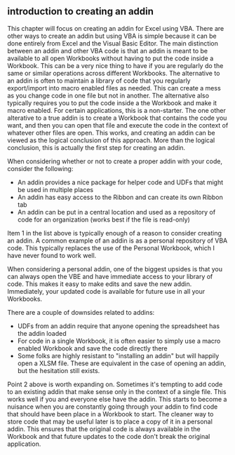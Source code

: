 ## introduction to creating an addin

This chapter will focus on creating an addin for Excel using VBA.  There are other ways to create an addin but using VBA is simple because it can be done entirely from Excel and the Visual Basic Editor.  The main distinction between an addin and other VBA code is that an addin is meant to be available to all open Workbooks without having to put the code inside a Workbook.  This can be a very nice thing to have if you are regularly do the same or similar operations across different Workbooks.  The alternative to an addin is often to maintain a library of code that you regularly export/import into macro enabled files as needed.  This can create a mess as you change code in one file but not in another.  The alternative also typically requires you to put the code inside a the Workbook and make it macro enabled.  For certain applications, this is a non-starter.  The one other alterative to a true addin is to create a Workbook that contains the code you want, and then you can open that file and execute the code in the context of whatever other files are open.  This works, and creating an addin can be viewed as the logical conclusion of this approach.  More than the logical conclusion, this is actually the first step for creating an addin.

When considering whether or not to create a proper addin with your code, consider the following:

* An addin provides a nice package for helper code and UDFs that might be used in multiple places
* An addin has easy access to the Ribbon and can create its own Ribbon tab
* An addin can be put in a central location and used as a repository of code for an organization (works best if the file is read-only)

Item 1 in the list above is typically enough of a reason to consider creating an addin.  A common example of an addin is as a personal repository of VBA code.  This typically replaces the use of the Personal Workbook, which I have never found to work well.

When considering a personal addin, one of the biggest upsides is that you can always open the VBE and have immediate access to your library of code. This makes it easy to make edits and save the new addin.  Immediately, your updated code is available for future use in all your Workbooks.

There are a couple of downsides related to addins:

* UDFs from an addin require that anyone opening the spreadsheet has the addin loaded
* For code in a single Workbook, it is often easier to simply use a macro enabled Workbook and save the code directly there
* Some folks are highly resistant to "installing an addin" but will happily open a XLSM file.  These are equivalent in the case of opening an addin, but the hesitation still exists.

Point 2 above is worth expanding on.  Sometimes it's tempting to add code to an existing addin that make sense only in the context of a single file.  This works well if you and everyone else have the addin.  This starts to become a nuisance when you are constantly going through your addin to find code that should have been place in a Workbook to start. The cleaner way to store code that may be useful later is to place a copy of it in a personal addin.  This ensures that the original code is always available in the Workbook and that future updates to the code don't break the original application.
